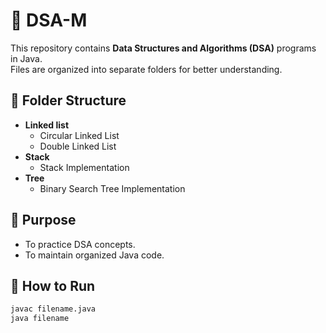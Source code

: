 # 🚀 DSA-M

This repository contains **Data Structures and Algorithms (DSA)** programs in Java.  
Files are organized into separate folders for better understanding.  

## 📂 Folder Structure
- **Linked list**
  - Circular Linked List
  - Double Linked List
- **Stack**
  - Stack Implementation
- **Tree**
  - Binary Search Tree Implementation
## 🎯 Purpose
- To practice DSA concepts.
- To maintain organized Java code.

## 🔗 How to Run
```bash
javac filename.java
java filename

